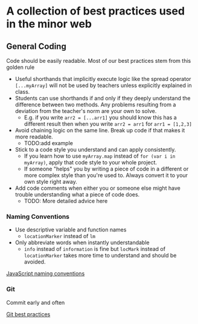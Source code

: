 # A collection of best practices used in the minor web

## General Coding
Code should be easily readable. Most of our best practices stem from this golden rule

- Useful shorthands that implicitly execute logic like the spread operator `[...myArray]` will not be used by teachers unless explicitly explained in class.
- Students can use shorthands if and only if they deeply understand the difference between two methods. Any problems resulting from a deviation from the teacher's norm are your own to solve. 
  - E.g. if you write `arr2 = [...arr1]` you should know this has a different result then when you write `arr2 = arr1` for `arr1 = [1,2,3]`
- Avoid chaining logic on the same line. Break up code if that makes it more readable. 
  - TODO:add example
- Stick to a code style you understand and can apply consistently. 
  - If you learn how to use `myArray.map` instead of `for (var i in myArray)`, apply that code style to your whole project. 
  - If someone "helps" you by writing a piece of code in a different or more complex style than you're used to. Always convert it to your own style right away.
- Add code comments when either you or someone else might have trouble understanding what a piece of code does.
  - TODO: More detailed advice here

### Naming Conventions


- Use descriptive variable and function names
  - `locationMarker` instead of `lm`
- Only abbreviate words when instantly understandable
  - `info` instead of `information` is fine but `locMark` instead of `locationMarker` takes more time to understand and should be avoided.

[JavaScript naming conventions](https://www.robinwieruch.de/javascript-naming-conventions)

### Git
Commit early and often

[Git best practices](https://sethrobertson.github.io/GitBestPractices/)





